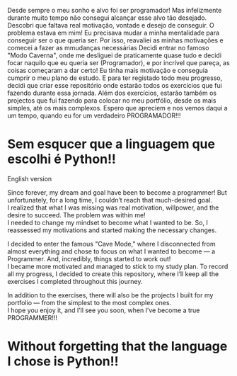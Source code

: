 Desde sempre o meu sonho e alvo foi ser programador! Mas infelizmente durante muito tempo não consegui alcançar esse alvo tão desejado.
Descobri que faltava real motivação, vontade e desejo de conseguir. O problema estava em mim!
Eu precisava mudar a minha mentalidade para conseguir ser o que queria ser. Por isso, reavaliei as minhas motivações e comecei a fazer as mmudanças necessárias
Decidi entrar no famoso "Modo Caverna", onde me desliguei de praticamente quase tudo e decidi focar naquilo que eu queria ser (Programador), e por incrível que pareça, as coisas começaram a dar certo!
Eu tinha mais motivação e conseguia cumprir o meu plano de estudo. E para ter registado todo meu progresso, decidi que criar esse repositório onde estarão todos os exercícios que fui fazendo durante essa jornada.
Além dos exercícios, estarão também os projectos que fui fazendo para colocar no meu portfólio, desde os mais simples, até os mais complexos.
Espero que apreciem e nos vemos daqui a um tempo, quando eu for um verdadeiro PROGRAMADOR!!!


# Sem esqucer que a linguagem que escolhi é Python!!

English version

Since forever, my dream and goal have been to become a programmer! But unfortunately, for a long time, I couldn’t reach that much-desired goal.  
I realized that what I was missing was real motivation, willpower, and the desire to succeed. The problem was within me!  
I needed to change my mindset to become what I wanted to be. So, I reassessed my motivations and started making the necessary changes.  

I decided to enter the famous "Cave Mode," where I disconnected from almost everything and chose to focus on what I wanted to become — a Programmer. And, incredibly, things started to work out!  
I became more motivated and managed to stick to my study plan. To record all my progress, I decided to create this repository, where I’ll keep all the exercises I completed throughout this journey.  

In addition to the exercises, there will also be the projects I built for my portfolio — from the simplest to the most complex ones.  
I hope you enjoy it, and I’ll see you soon, when I’ve become a true PROGRAMMER!!!  

# Without forgetting that the language I chose is Python!!
